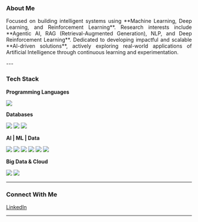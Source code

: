 ### About Me  
<p align="justify">
Focused on building intelligent systems using **Machine Learning, Deep Learning, and Reinforcement Learning**.  
Research interests include **Agentic AI, RAG (Retrieval-Augmented Generation), NLP, and Deep Reinforcement Learning**.  
Dedicated to developing impactful and scalable **AI-driven solutions**, actively exploring real-world applications of Artificial Intelligence through continuous learning and experimentation.  
</p>
---

### Tech Stack  

**Programming Languages**  
<p>
  <img src="https://img.shields.io/badge/Python-3776AB?style=for-the-badge&logo=python&logoColor=white"/>
</p>

**Databases**  
<p>
  <img src="https://img.shields.io/badge/MySQL-4479A1?style=for-the-badge&logo=mysql&logoColor=white"/>
  <img src="https://img.shields.io/badge/MongoDB-4EA94B?style=for-the-badge&logo=mongodb&logoColor=white"/>
  <img src="https://img.shields.io/badge/Neo4j-008CC1?style=for-the-badge&logo=neo4j&logoColor=white"/>
</p>

**AI | ML | Data**  
<p>
  <img src="https://img.shields.io/badge/Agentic_AI-000000?style=for-the-badge&logo=ai&logoColor=white"/>
  <img src="https://img.shields.io/badge/RAG-FF6F00?style=for-the-badge&logo=openai&logoColor=white"/>
  <img src="https://img.shields.io/badge/NLP-4285F4?style=for-the-badge&logo=google&logoColor=white"/>
  <img src="https://img.shields.io/badge/Reinforcement_Learning-FF1493?style=for-the-badge&logo=deepmind&logoColor=white"/>
  <img src="https://img.shields.io/badge/Deep_Learning-FF0000?style=for-the-badge&logo=pytorch&logoColor=white"/>
  <img src="https://img.shields.io/badge/Machine_Learning-00C853?style=for-the-badge&logo=scikitlearn&logoColor=white"/>
</p>

**Big Data & Cloud**  
<p>
  <img src="https://img.shields.io/badge/Hadoop-FFB900?style=for-the-badge&logo=apachehadoop&logoColor=black"/>
  <img src="https://img.shields.io/badge/GCP-4285F4?style=for-the-badge&logo=googlecloud&logoColor=white"/>
</p>

---

###  Connect With Me   
[LinkedIn](www.linkedin.com/in/shreya-kunda)  

---
